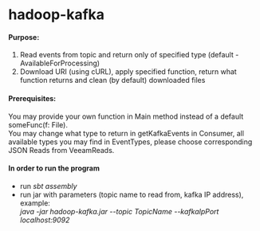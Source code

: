 # hadoop-kafka
#### Purpose:
1) Read events from topic and return only of specified type (default - AvailableForProcessing)
2) Download URI (using cURL), apply specified function, return what function returns and clean (by default) downloaded files

#### Prerequisites:
You may provide your own function in Main method instead of a default someFunc(f: File).  
You may change what type to return in getKafkaEvents in Consumer, all available types you may find in EventTypes, please choose corresponding JSON Reads from VeeamReads.

#### In order to run the program

- run *sbt assembly*
- run jar with parameters (topic name to read from, kafka IP address), example:  
*java -jar hadoop-kafka.jar --topic TopicName --kafkaIpPort localhost:9092*
